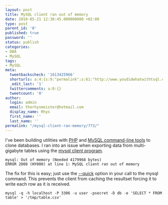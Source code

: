 ```yaml
---
layout: post
title: MySQL client ran out of memory
date: 2010-05-21 12:38:45.000000000 +02:00
type: post
parent_id: '0'
published: true
password: ''
status: publish
categories:
- DBA
- MySQL
tags:
- MySQL
meta:
  tweetbackscheck: '1613425966'
  shorturls: a:4:{s:9:"permalink";s:61:"http://www.youdidwhatwithtsql.com/mysql-client-ran-memory/773";s:7:"tinyurl";s:26:"http://tinyurl.com/295qrap";s:4:"isgd";s:18:"http://is.gd/ciReu";s:5:"bitly";s:20:"http://bit.ly/cu8gK4";}
  _edit_last: '1'
  twittercomments: a:0:{}
  tweetcount: '0'
author:
  login: admin
  email: therhysmeister@hotmail.com
  display_name: Rhys
  first_name: ''
  last_name: ''
permalink: "/mysql-client-ran-memory/773/"
---
```

I've been building utilities with [PHP](http://php.net "PHP") and [MySQL&nbsp;command-line tools](http://dev.mysql.com/doc/refman/5.0/en/programs-client.html "MySQL command line tools") to clone databases. I ran into an issue when exporting data from multi-gigabyte tables using the [mysql client program](http://dev.mysql.com/doc/refman/5.0/en/mysql.html "MySQL client program").

```
mysql: Out of memory (Needed 4179968 bytes)
ERROR 2008 (HY000) at line 1: MySQL client ran out of memory
```

The fix for this is easy; just use the [--quick](http://dev.mysql.com/doc/refman/5.1/en/mysql-command-options.html#option_mysql_quick "MySQL client quick option") option in your call to the mysql command. This prevents the client from caching the resultset forcing it to write each row as it is&nbsp;received.

```
mysql -q -h localhost -P 3306 -u user -psecret -D db -e 'SELECT * FROM table' > '/tmp/table.csv'
```

